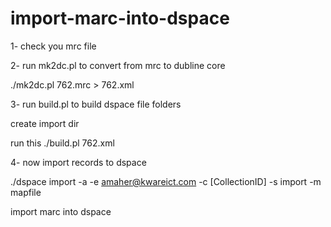 import-marc-into-dspace
=======================
1- check you mrc file

2- run mk2dc.pl to convert from mrc to dubline core 

./mk2dc.pl 762.mrc > 762.xml

3- run build.pl to build dspace file folders

create import dir 

run this ./build.pl 762.xml

4- now import records to dspace

./dspace import -a -e amaher@kwareict.com -c [CollectionID] -s import -m mapfile


import marc into dspace
